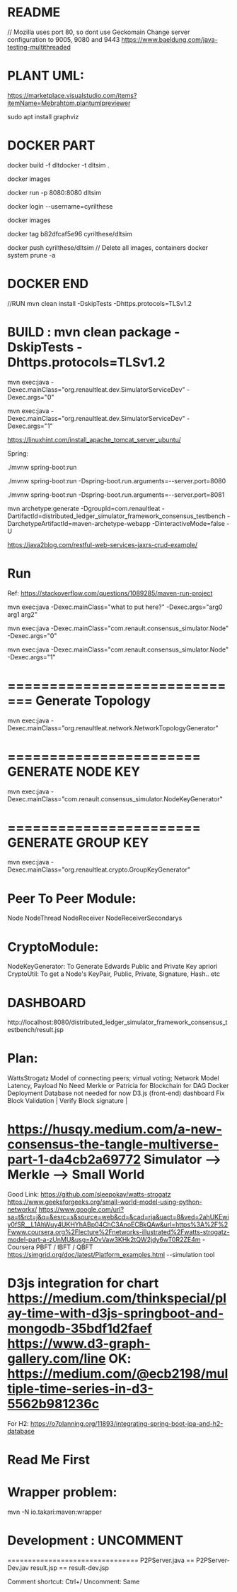 # README #
// Mozilla uses port 80, so dont use Geckomain
Change server configuration to 9005, 9080 and 9443
https://www.baeldung.com/java-testing-multithreaded 
# ###########################
PLANT UML:
===============
https://marketplace.visualstudio.com/items?itemName=Mebrahtom.plantumlpreviewer

sudo apt install graphviz
# ###########################
# DOCKER PART
docker build -f dltdocker -t dltsim .

docker images

docker run -p 8080:8080 dltsim

docker login --username=cyrilthese

docker images

docker tag b82dfcaf5e96 cyrilthese/dltsim

docker push cyrilthese/dltsim
// Delete all images, containers
docker system prune -a
# DOCKER END
//RUN 
mvn clean install -DskipTests -Dhttps.protocols=TLSv1.2

# BUILD : mvn clean package -DskipTests -Dhttps.protocols=TLSv1.2

mvn exec:java -Dexec.mainClass="org.renaultleat.dev.SimulatorServiceDev" -Dexec.args="0"

mvn exec:java -Dexec.mainClass="org.renaultleat.dev.SimulatorServiceDev" -Dexec.args="1"

https://linuxhint.com/install_apache_tomcat_server_ubuntu/

Spring:

./mvnw spring-boot:run

./mvnw spring-boot:run -Dspring-boot.run.arguments=--server.port=8080

./mvnw spring-boot:run -Dspring-boot.run.arguments=--server.port=8081

mvn archetype:generate -DgroupId=com.renaultleat -DartifactId=distributed_ledger_simulator_framework_consensus_testbench -DarchetypeArtifactId=maven-archetype-webapp -DinteractiveMode=false -U

https://java2blog.com/restful-web-services-jaxrs-crud-example/


Run
======
Ref: https://stackoverflow.com/questions/1089285/maven-run-project

mvn exec:java -Dexec.mainClass="what to put here?" -Dexec.args="arg0 arg1 arg2"

mvn exec:java -Dexec.mainClass="com.renault.consensus_simulator.Node" -Dexec.args="0"

mvn exec:java -Dexec.mainClass="com.renault.consensus_simulator.Node" -Dexec.args="1"

=============================
Generate Topology
=============================
mvn exec:java -Dexec.mainClass="org.renaultleat.network.NetworkTopologyGenerator"

=======================
GENERATE NODE KEY
=======================
mvn exec:java -Dexec.mainClass="com.renault.consensus_simulator.NodeKeyGenerator"

=======================
GENERATE GROUP KEY
=======================
mvn exec:java -Dexec.mainClass="org.renaultleat.crypto.GroupKeyGenerator"

Peer To Peer Module:
======================
Node
NodeThread
NodeReceiver
NodeReceiverSecondarys

CryptoModule:
===============
NodeKeyGenerator: To Generate Edwards Public and Private Key apriori
CryptoUtil: To get a Node's KeyPair, Public, Private, Signature, Hash.. etc

DASHBOARD
=================
http://localhost:8080/distributed_ledger_simulator_framework_consensus_testbench/result.jsp

Plan:
======
WattsStrogatz Model of connecting peers; virtual voting; 
Network Model
Latency, Payload
No Need Merkle or Patricia for Blockchain for DAG
Docker Deployment
Database not needed for now
D3.js (front-end) dashboard
Fix Block Validation | Verify Block signature | 

https://husqy.medium.com/a-new-consensus-the-tangle-multiverse-part-1-da4cb2a69772
Simulator --> Merkle --> Small World
=================================================
Good Link:
https://github.com/sleepokay/watts-strogatz
https://www.geeksforgeeks.org/small-world-model-using-python-networkx/
https://www.google.com/url?sa=t&rct=j&q=&esrc=s&source=web&cd=&cad=rja&uact=8&ved=2ahUKEwiy0fSR__L1AhWuy4UKHYhABp04ChC3AnoECBkQAw&url=https%3A%2F%2Fwww.coursera.org%2Flecture%2Fnetworks-illustrated%2Fwatts-strogatz-model-part-a-zUnMU&usg=AOvVaw3KHk2tQW2jdy6wT0R2ZE4m - Coursera
PBFT / IBFT / QBFT
https://simgrid.org/doc/latest/Platform_examples.html --simulation tool

D3js integration for chart
https://medium.com/thinkspecial/play-time-with-d3js-springboot-and-mongodb-35bdf1d2faef
https://www.d3-graph-gallery.com/line
OK:
https://medium.com/@ecb2198/multiple-time-series-in-d3-5562b981236c
===================================================
For H2:
https://o7planning.org/11893/integrating-spring-boot-jpa-and-h2-database

# Read Me First
Wrapper problem:
====================
mvn -N io.takari:maven:wrapper 

# Development : UNCOMMENT
================================
 P2PServer.java == P2PServer-Dev.jav
 result.jsp     == result-dev.jsp

 Comment shortcut:
 Ctrl+/
 Uncomment: Same

